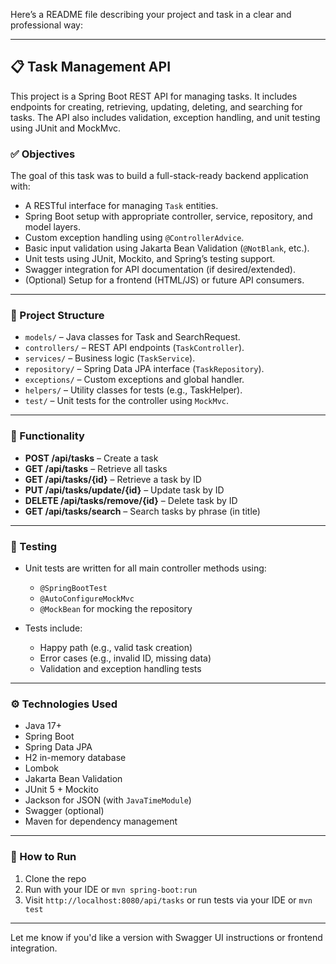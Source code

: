 Here’s a README file describing your project and task in a clear and professional way:

---

## 📋 Task Management API

This project is a Spring Boot REST API for managing tasks. It includes endpoints for creating, retrieving, updating, deleting, and searching for tasks. The API also includes validation, exception handling, and unit testing using JUnit and MockMvc.

### ✅ Objectives

The goal of this task was to build a full-stack-ready backend application with:

* A RESTful interface for managing `Task` entities.
* Spring Boot setup with appropriate controller, service, repository, and model layers.
* Custom exception handling using `@ControllerAdvice`.
* Basic input validation using Jakarta Bean Validation (`@NotBlank`, etc.).
* Unit tests using JUnit, Mockito, and Spring’s testing support.
* Swagger integration for API documentation (if desired/extended).
* (Optional) Setup for a frontend (HTML/JS) or future API consumers.

---

### 🧱 Project Structure

* `models/` – Java classes for Task and SearchRequest.
* `controllers/` – REST API endpoints (`TaskController`).
* `services/` – Business logic (`TaskService`).
* `repository/` – Spring Data JPA interface (`TaskRepository`).
* `exceptions/` – Custom exceptions and global handler.
* `helpers/` – Utility classes for tests (e.g., TaskHelper).
* `test/` – Unit tests for the controller using `MockMvc`.

---

### 📌 Functionality

* **POST /api/tasks** – Create a task
* **GET /api/tasks** – Retrieve all tasks
* **GET /api/tasks/{id}** – Retrieve a task by ID
* **PUT /api/tasks/update/{id}** – Update task by ID
* **DELETE /api/tasks/remove/{id}** – Delete task by ID
* **GET /api/tasks/search** – Search tasks by phrase (in title)

---

### 🧪 Testing

* Unit tests are written for all main controller methods using:

    * `@SpringBootTest`
    * `@AutoConfigureMockMvc`
    * `@MockBean` for mocking the repository
* Tests include:

    * Happy path (e.g., valid task creation)
    * Error cases (e.g., invalid ID, missing data)
    * Validation and exception handling tests

---

### ⚙ Technologies Used

* Java 17+
* Spring Boot
* Spring Data JPA
* H2 in-memory database
* Lombok
* Jakarta Bean Validation
* JUnit 5 + Mockito
* Jackson for JSON (with `JavaTimeModule`)
* Swagger (optional)
* Maven for dependency management

---

### 🚀 How to Run

1. Clone the repo
2. Run with your IDE or `mvn spring-boot:run`
3. Visit `http://localhost:8080/api/tasks` or run tests via your IDE or `mvn test`

---

Let me know if you'd like a version with Swagger UI instructions or frontend integration.
